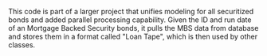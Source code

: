 This code is part of a larger project that unifies modeling for all securitized bonds and added parallel processing capability. Given the ID and run date of an Mortgage Backed Security bonds, it pulls the MBS data from database and stores them in a format called "Loan Tape", which is then used by other classes.
